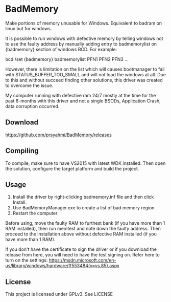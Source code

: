 # BadMemory
Make portions of memory unusable for Windows. Equivalent to badram on linux but for windows.

It is possible to run windows with defective memory by telling windows not to use the faulty address by manually adding entry to badmemorylist on {badmemory} section of windows BCD.
For example:

  bcd /set {badmemory} badmemorylist PFN1 PFN2 PFN3 ...

However, there is limitation on the list which will causes bootmanager to fail with STATUS_BUFFER_TOO_SMALL and will not load the windows at all. Due to this and without succeed finding other solutions, this driver was created to overcome the issue.

My computer running with defective ram 24/7 mostly at the time for the past 8-months with this driver and not a single BSODs, Application Crash, data corruption occurred.

## Download
https://github.com/prsyahmi/BadMemory/releases

## Compiling
To compile, make sure to have VS2015 with latest WDK installed. Then open the solution, configure the target platform and build the project.

## Usage
1. Install the driver by right-clicking badmemory.inf file and then click Install.
2. Use BadMemoryManager.exe to create a list of bad memory region.
3. Restart the computer

Before using, move the faulty RAM to furthest bank (if you have more than 1 RAM installed), then run memtest and note down the faulty address. Then proceed to the installation above without defective RAM installed (if you have more than 1 RAM).

If you don't have the certificate to sign the driver or if you download the release from here, you will need to have the test signing on. Refer here to turn on the settings: https://msdn.microsoft.com/en-us/library/windows/hardware/ff553484(v=vs.85).aspx

## License
This project is licensed under GPLv3. See LICENSE
